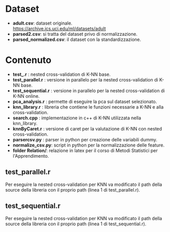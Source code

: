# Dataset
- **adult.csv**: dataset originale. https://archive.ics.uci.edu/ml/datasets/adult
- **parsed2.csv**: si tratta del dataset privo di normalizzazione.
- **parsed_normalized.csv**: il dataset con la standardizzazione.

# Contenuto
- **test_.r** : nested cross-validation di K-NN base.
- **test_parallel.r** : versione in parallelo per la nested cross-validation di K-NN base.
- **test_sequential.r** : versione in parallelo per la nested cross-validation di K-NN online.
- **pca_analysis.r** : permette di eseguire la pca sul dataset selezionato.
- **knn_library.r** : libreria che contiene le funzioni necessarie a K-NN e alla cross-validation.
- **search.cpp** : implementazione in c++ di K-NN utilizzata nella knn_library.
- **knnByCaret.r** : versione di caret per la valutazione di K-NN con nested cross-validation.
- **parsercsv.py** : parser in python per creazione delle variabili dummy.
- **normalize_csv.py**: script in python per la normalizzazione delle feature.
- **folder Relation/**: relazione in latex per il corso di Metodi Statistici per l'Apprendimento.

## test_parallel.r
Per eseguire la nested cross-validation per KNN va modificato il path della source della libreria con il proprio path (linea 1 di test_parallel.r).

## test_sequential.r
Per eseguire la nested cross-validation per KNN va modificato il path della source della libreria con il proprio path (linea 1 di test_sequential.r).


